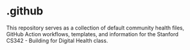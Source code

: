 <!--

This source file is part of the Stanford CS342 - Building for Digital Health class

SPDX-FileCopyrightText: 2022 Stanford University

SPDX-License-Identifier: MIT

-->

# .github

This repository serves as a collection of default community health files, GitHub Action workflows, templates, and information for the Stanford CS342 - Building for Digital Health class.
